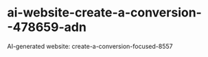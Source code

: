 # ai-website-create-a-conversion--478659-adn
AI-generated website: create-a-conversion-focused-8557
